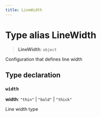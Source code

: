 ```yaml
---
title: LineWidth
---
```


# Type alias LineWidth

> **LineWidth**: `object`

Configuration that defines line width

## Type declaration

### `width`

**width**: `"thin"` \| `"bold"` \| `"thick"`

Line width type
